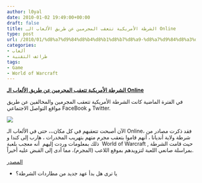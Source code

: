```yaml
---
author: l0yal
date: 2010-01-02 19:49:00+00:00
draft: false
title: الشرطة الأمريكية تتعقب المجرمين عن طريق الألعاب الـ Online
type: post
url: /2010/01/%d8%a7%d9%84%d8%b4%d8%b1%d8%b7%d8%a9-%d8%a7%d9%84%d8%a3%d9%85%d8%b1%d9%8a%d9%83%d9%8a%d8%a9-%d8%aa%d8%aa%d8%b9%d9%82%d8%a8-%d8%a7%d9%84%d9%85%d8%ac%d8%b1%d9%85%d9%8a%d9%86-%d8%b9%d9%86-%d8%b7%d8%b1/
categories:
- ألعاب
- طرائف التقنية
tags:
- Game
- World of Warcraft
---
```


[**الشرطة الأمريكية تتعقب المجرمين عن طريق الألعاب الـ Online**](https://www.it-scoop.com/2010/01/%d8%a7%d9%84%d8%b4%d8%b1%d8%b7%d8%a9-%d8%a7%d9%84%d8%a3%d9%85%d8%b1%d9%8a%d9%83%d9%8a%d8%a9-%d8%aa%d8%aa%d8%b9%d9%82%d8%a8-%d8%a7%d9%84%d9%85%d8%ac%d8%b1%d9%85%d9%8a%d9%86-%d8%b9%d9%86-%d8%b7%d8%b1/)


في الفترة الماضية كانت الشرطة الأمريكية تتعقب المجرمين والمخالفين عن طريق مواقع التواصل الاجتماعي FaceBook و Twitter.

[![](https://www.it-scoop.com/wp-content/uploads/2010/01/wow-logo-01.jpg)
](https://www.it-scoop.com/2010/01/%d8%a7%d9%84%d8%b4%d8%b1%d8%b7%d8%a9-%d8%a7%d9%84%d8%a3%d9%85%d8%b1%d9%8a%d9%83%d9%8a%d8%a9-%d8%aa%d8%aa%d8%b9%d9%82%d8%a8-%d8%a7%d9%84%d9%85%d8%ac%d8%b1%d9%85%d9%8a%d9%86-%d8%b9%d9%86-%d8%b7%d8%b1/)

الآن أصبحت تتعقبهم في كل مكان،،، حتى في الألعاب الـ Online، فقد ذكرت مصادر من شرطة ولاية أنديانا ، أنهم قاموا بتعقب مجرم متهم بتهريب المخدرات ، هارب إلى كندا و ذلك بمعلومات وردت إليهم  أنه معجب بلعبة  World of Warcraft , حيث قامت الشرطة بمراسلة صانعي اللعبة لتزويدهم بموقع اللاعب (المجرم)، مما أدى إلى القبض عليه أخيراً.

[المصدر](http://mashable.com/2010/01/01/wow-arrest/)

- يا ترى هل بدأ عهد جديد من مطاردات الشرطة؟
